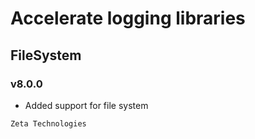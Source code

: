 # Accelerate logging libraries
## FileSystem
### v8.0.0

- Added support for file system

```
Zeta Technologies
```